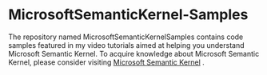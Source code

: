 # MicrosoftSemanticKernel-Samples

The repository named MicrosoftSemanticKernelSamples contains code samples featured in my video tutorials aimed at helping you understand Microsoft Semantic Kernel. 
To acquire knowledge about Microsoft Semantic Kernel, please consider visiting [Microsoft Semantic Kernel](https://www.youtube.com/@vinothrajendran)
.
